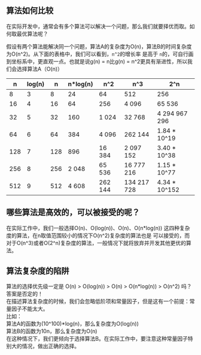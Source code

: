 ## 算法如何比较
在实际开发中，通常会有多个算法可以解决一个问题，那么我们就要择优而取。如何取最优算法呢？  

假设有两个算法能解决同一个问题，算法A的复杂度为O(n)，算法B的时间复杂度为O(n^2)。从下面的表格中，我们可以看到，`n^2`的增长率
是高于 `n`的，可自行画到坐标系中，更直观一点。也就是说g(n) = n比g(n) = n^2更具有渐进性，所以我们会选择算法A（O(n)）

|  n  | log(n) |  n  | n*log(n) | n^2 | n^3 | 2^n |
| --- |  ----  | --- |   ----   | --- | --- | --- |
|  8  |  3  | 8 |   24   | 64 | 512 | 256 |
|  16 |  4  | 16 |   64   | 256 | 4 096 | 65 536 |
|  32 |  5  | 32 |   160   | 1 024 | 32 768 | 4 294 967 296 |
|  64 |  6  | 64 |   384   | 4 096 | 262 144 | 1.84 * 10^19 |
| 128 |  7  | 128 |   896   | 16 384 | 2 097 152 | 3.40 * 10^38 |
| 256 |  8  | 256 |   2 048   | 65 536 | 16 777 216 | 1.15 * 10^77 |
| 512 |  9  | 512 |   4 608   | 262 144 | 134 217 728 | 4.34 * 10^152 |

## 哪些算法是高效的，可以被接受的呢？
在实际工作中，我们一般选择O(n)、O(log(n))、O(n)、O(n*log(n)) 这四种复杂度的算法，在n取值范围较小的情况下O(n^2)复杂度的算法也是
可以接受的，而对于O(n^3)或者O(2^n)复杂度的算法，一般情况下就将放弃并开发其他更优的算法。

## 算法复杂度的陷阱
算法的选择优先级一定是 O(n) > O(log(n)) > O(n) > O(n*log(n)) > O(n^2) 吗？  
答案是否定的！  
在描述算法复杂度的时候，我们会忽略低阶项和常量因子，但是这有一个前提：常量因子不能太大。  
比如：  
算法A的函数为(10^100)*log(n)，那么复杂度为O(log(n))  
算法B的函数为10n，那么复杂度为O(n)  
在这种情况下，我们更倾向于选择算法B。在实际工作中，要注意这种常量因子特别大的情况，做出正确的选择。

